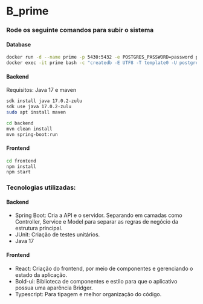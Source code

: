 # B_prime


### Rode os seguinte comandos para subir o sistema

#### Database
```bash
docker run -d --name prime -p 5430:5432 -e POSTGRES_PASSWORD=password postgres;
docker exec -it prime bash -c "createdb -E UTF8 -T template0 -U postgres prime"
```

#### Backend

Requisitos: Java 17 e maven

```bash
sdk install java 17.0.2-zulu
sdk use java 17.0.2-zulu
sudo apt install maven
```

```bash
cd backend
mvn clean install
mvn spring-boot:run
```

#### Frontend

```bash
cd frontend
npm install
npm start
```

### Tecnologias utilizadas:

#### Backend
- Spring Boot: Cria a API e o servidor. Separando em camadas como Controller, Service e Model para separar as regras de negócio da estrutura principal.
- JUnit: Criação de testes unitários.
- Java 17

#### Frontend
- React: Criação do frontend, por meio de componentes e gerenciando o estado da aplicação.
- Bold-ui: Biblioteca de componentes e estilo para que o aplicativo possua uma aparência Bridger.
- Typescript: Para tipagem e melhor organização do código.

